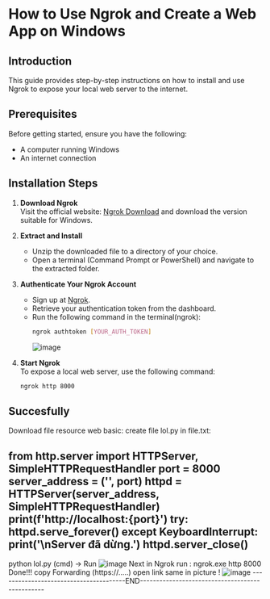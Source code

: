 # How to Use Ngrok and Create a Web App on Windows

## Introduction
This guide provides step-by-step instructions on how to install and use Ngrok to expose your local web server to the internet.

## Prerequisites
Before getting started, ensure you have the following:
- A computer running Windows
- An internet connection

## Installation Steps

1. **Download Ngrok**  
   Visit the official website: [Ngrok Download](https://ngrok.com/) and download the version suitable for Windows.

2. **Extract and Install**  
   - Unzip the downloaded file to a directory of your choice.
   - Open a terminal (Command Prompt or PowerShell) and navigate to the extracted folder.

3. **Authenticate Your Ngrok Account**  
   - Sign up at [Ngrok](https://dashboard.ngrok.com/signup).
   - Retrieve your authentication token from the dashboard.
   - Run the following command in the terminal(ngrok):
     ```sh
     ngrok authtoken [YOUR_AUTH_TOKEN]
     ```
     ![image](https://github.com/user-attachments/assets/a382806f-0220-4ef4-b726-0f72df296d69)

   
4. **Start Ngrok**  
   To expose a local web server, use the following command:
   ```sh
   ngrok http 8000
Succesfully
   ---------------------------------------------------------------------------------------
Download file resource web basic:
create file lol.py in file.txt:

from http.server import HTTPServer, SimpleHTTPRequestHandler
port = 8000
server_address = ('', port)
httpd = HTTPServer(server_address, SimpleHTTPRequestHandler)
print(f'http://localhost:{port}')
try:
    httpd.serve_forever()
except KeyboardInterrupt:
    print('\nServer đã dừng.')
    httpd.server_close()
------------------------------------------------------------------------------------------
python lol.py (cmd) -> Run
![image](https://github.com/user-attachments/assets/b18c8f7f-789d-4e16-9501-26cb3b9add41)
Next in Ngrok run :
ngrok.exe http 8000
Done!!!
copy Forwarding (https://.....)
open link same in picture !
![image](https://github.com/user-attachments/assets/a54398c9-48da-4ffd-86bb-e1a235c12afc)
---------------------------------------END------------------------------------------------
